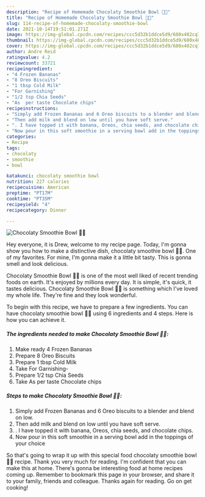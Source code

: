 ```yaml
---
description: "Recipe of Homemade Chocolaty Smoothie Bowl 🤎🥣"
title: "Recipe of Homemade Chocolaty Smoothie Bowl 🤎🥣"
slug: 114-recipe-of-homemade-chocolaty-smoothie-bowl
date: 2021-10-14T19:51:01.271Z
image: https://img-global.cpcdn.com/recipes/ccc5d32b1ddce5d9/680x482cq70/chocolaty-smoothie-bowl-🤎🥣-recipe-main-photo.jpg
thumbnail: https://img-global.cpcdn.com/recipes/ccc5d32b1ddce5d9/680x482cq70/chocolaty-smoothie-bowl-🤎🥣-recipe-main-photo.jpg
cover: https://img-global.cpcdn.com/recipes/ccc5d32b1ddce5d9/680x482cq70/chocolaty-smoothie-bowl-🤎🥣-recipe-main-photo.jpg
author: Andre Reid
ratingvalue: 4.2
reviewcount: 33721
recipeingredient:
- "4 Frozen Bananas"
- "8 Oreo Biscuits"
- "1 tbsp Cold Milk"
- "For Garnishing"
- "1/2 tsp Chia Seeds"
- "As  per taste Chocolate chips"
recipeinstructions:
- "Simply add Frozen Bananas and 6 Oreo biscuits to a blender and blend on low."
- "Then add milk and blend on low until you have soft serve."
- ". I have topped it with banana, Oreos, chia seeds, and chocolate chips."
- "Now pour in this soft smoothie in a serving bowl add in the toppings of your choice"
categories:
- Recipe
tags:
- chocolaty
- smoothie
- bowl

katakunci: chocolaty smoothie bowl 
nutrition: 227 calories
recipecuisine: American
preptime: "PT17M"
cooktime: "PT35M"
recipeyield: "4"
recipecategory: Dinner

---
```



![Chocolaty Smoothie Bowl 🤎🥣](https://img-global.cpcdn.com/recipes/ccc5d32b1ddce5d9/680x482cq70/chocolaty-smoothie-bowl-🤎🥣-recipe-main-photo.jpg)

Hey everyone, it is Drew, welcome to my recipe page. Today, I'm gonna show you how to make a distinctive dish, chocolaty smoothie bowl 🤎🥣. One of my favorites. For mine, I'm gonna make it a little bit tasty. This is gonna smell and look delicious.

Chocolaty Smoothie Bowl 🤎🥣 is one of the most well liked of recent trending foods on earth. It's enjoyed by millions every day. It is simple, it's quick, it tastes delicious. Chocolaty Smoothie Bowl 🤎🥣 is something which I've loved my whole life. They're fine and they look wonderful.




To begin with this recipe, we have to prepare a few ingredients. You can have chocolaty smoothie bowl 🤎🥣 using 6 ingredients and 4 steps. Here is how you can achieve it.

<!--inarticleads1-->

##### The ingredients needed to make Chocolaty Smoothie Bowl 🤎🥣:

1. Make ready 4 Frozen Bananas
1. Prepare 8 Oreo Biscuits
1. Prepare 1 tbsp Cold Milk
1. Take For Garnishing-
1. Prepare 1/2 tsp Chia Seeds
1. Take As  per taste Chocolate chips




<!--inarticleads2-->

##### Steps to make Chocolaty Smoothie Bowl 🤎🥣:

1. Simply add Frozen Bananas and 6 Oreo biscuits to a blender and blend on low.
1. Then add milk and blend on low until you have soft serve.
1. . I have topped it with banana, Oreos, chia seeds, and chocolate chips.
1. Now pour in this soft smoothie in a serving bowl add in the toppings of your choice




So that's going to wrap it up with this special food chocolaty smoothie bowl 🤎🥣 recipe. Thank you very much for reading. I'm confident that you can make this at home. There's gonna be interesting food at home recipes coming up. Remember to bookmark this page in your browser, and share it to your family, friends and colleague. Thanks again for reading. Go on get cooking!
